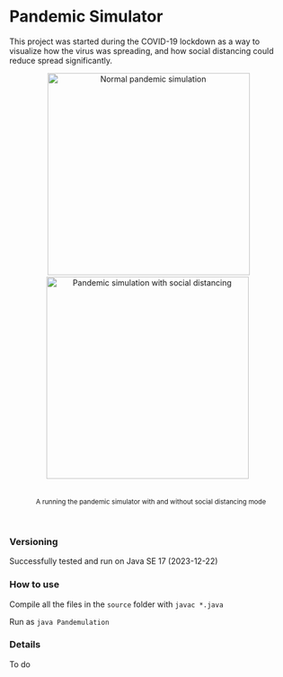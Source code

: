 # Pandemic Simulator

This project was started during the COVID-19 lockdown as a way to visualize how the virus was spreading, and how social distancing could reduce spread significantly.

<div align="center">
    &nbsp;&nbsp;
    <img width="360" alt="Normal pandemic simulation" src="https://github.com/pxv8780/pandemic-simulator/assets/22942635/8aebe478-47ae-4393-8483-4f3ae24a7161">
    &nbsp;&nbsp;&nbsp;&nbsp;
    <img width="360" alt="Pandemic simulation with social distancing" src="https://github.com/pxv8780/pandemic-simulator/assets/22942635/f0e43a7c-d292-45f1-9808-46b52a45ef4a">
    &nbsp;&nbsp;
    <br><br>
    <p><sup>A running the pandemic simulator with and without social distancing mode</sup></p>
    <br>
</div>

### Versioning

Successfully tested and run on Java SE 17 (2023-12-22)

### How to use

Compile all the files in the `source` folder with `javac *.java`

Run as `java Pandemulation`

### Details

To do
